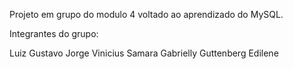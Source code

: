 Projeto em grupo do modulo 4 voltado ao aprendizado do MySQL.

Integrantes do grupo:

Luiz Gustavo
Jorge Vinicius
Samara
Gabrielly
Guttenberg
Edilene
